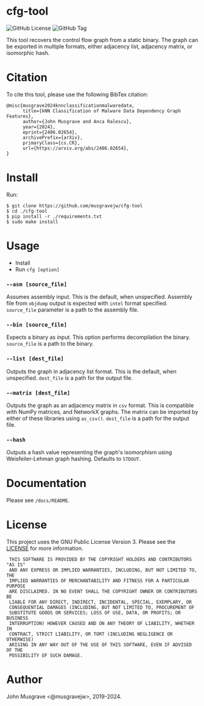 # cfg-tool
![GitHub License](https://img.shields.io/github/license/musgravejw/cfg-tool)
![GitHub Tag](https://img.shields.io/github/v/tag/musgravejw/cfg-tool)

This tool recovers the control flow graph from a static binary.  The graph can be exported in multiple formats, either adjacency list, adjacency matrix, or isomorphic hash.

# Citation
To cite this tool, please use the following BibTex citation:
```
@misc{musgrave2024knnclassificationmalwaredata,
      title={kNN Classification of Malware Data Dependency Graph Features}, 
      author={John Musgrave and Anca Ralescu},
      year={2024},
      eprint={2406.02654},
      archivePrefix={arXiv},
      primaryClass={cs.CR},
      url={https://arxiv.org/abs/2406.02654}, 
}
```

# Install
Run:
```
$ git clone https://github.com/musgravejw/cfg-tool
$ cd ./cfg-tool
$ pip install -r ./requirements.txt
$ sudo make install
```

# Usage
- Install
- Run `cfg [option]` 

### `--asm [source_file]`
Assumes assembly input.  This is the default, when unspecified.  Assembly file from `objdump` output is expected with `intel` format specified.  `source_file` parameter is a path to the assembly file.

### `--bin [source_file]`
Expects a binary as input.  This option performs decompilation the binary.  `source_file` is a path to the binary.

### `--list [dest_file]`
Outputs the graph in adjacency list format.  This is the default, when unspecified.  `dest_file` is a path for the output file.

### `--matrix [dest_file]`
Outputs the graph as an adjacency matrix in `csv` format.  This is compatible with NumPy matrices, and NetworkX graphs.  The matrix can be imported by either of these libraries using `as_csv()`.  `dest_file` is a path for the output file.

### `--hash`
Outputs a hash value representing the graph's isomorphism using Weisfeiler-Lehman graph hashing.  Defaults to `STDOUT`.

# Documentation
Please see `/docs/README`.

# License
This project uses the GNU Public License Version 3.  Please see the [LICENSE](https://github.com/musgravejw/cfg-tool/blob/HEAD/LICENSE) for more information.
```
 THIS SOFTWARE IS PROVIDED BY THE COPYRIGHT HOLDERS AND CONTRIBUTORS "AS IS"
 AND ANY EXPRESS OR IMPLIED WARRANTIES, INCLUDING, BUT NOT LIMITED TO, THE
 IMPLIED WARRANTIES OF MERCHANTABILITY AND FITNESS FOR A PARTICULAR PURPOSE
 ARE DISCLAIMED. IN NO EVENT SHALL THE COPYRIGHT OWNER OR CONTRIBUTORS BE
 LIABLE FOR ANY DIRECT, INDIRECT, INCIDENTAL, SPECIAL, EXEMPLARY, OR
 CONSEQUENTIAL DAMAGES (INCLUDING, BUT NOT LIMITED TO, PROCUREMENT OF
 SUBSTITUTE GOODS OR SERVICES; LOSS OF USE, DATA, OR PROFITS; OR BUSINESS
 INTERRUPTION) HOWEVER CAUSED AND ON ANY THEORY OF LIABILITY, WHETHER IN
 CONTRACT, STRICT LIABILITY, OR TORT (INCLUDING NEGLIGENCE OR OTHERWISE)
 ARISING IN ANY WAY OUT OF THE USE OF THIS SOFTWARE, EVEN IF ADVISED OF THE
 POSSIBILITY OF SUCH DAMAGE.
```

# Author
John Musgrave <@musgravejw>, 2019-2024.
